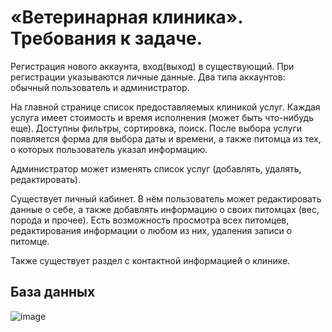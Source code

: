 # «Ветеринарная клиника». Требования к задаче.
Регистрация нового аккаунта, вход(выход) в существующий. При регистрации указываются личные данные. Два типа аккаунтов: обычный пользователь и администратор. 

На главной странице список предоставляемых клиникой услуг. Каждая услуга имеет стоимость и время исполнения (может быть что-нибудь еще). Доступны фильтры, сортировка, поиск. После выбора услуги появляется форма для выбора даты и времени, а также питомца из тех, о которых пользователь указал информацию. 

Администратор может изменять список услуг (добавлять, удалять, редактировать). 

Существует личный кабинет. В нём пользователь может редактировать данные о себе, а также добавлять информацию о своих питомцах (вес, порода и прочее). 
Есть возможность просмотра всех питомцев, редактирования информации о любом из них, удаления записи о питомце. 

Также существует раздел с контактной информацией о клинике.

## База данных
![image](https://user-images.githubusercontent.com/102964885/198399939-1533c62e-db11-465d-b69e-49f6f52aa2a4.png)

